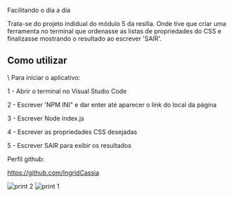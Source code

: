 

Facilitando o dia a dia

Trata-se do projeto indidual do módulo 5 da resília. Onde tive que criar uma ferramenta no terminal que ordenasse as listas de propriedades do CSS e finalizasse mostrando o resultado ao escrever 'SAIR'.


## Como utilizar

\\ Para iniciar o aplicativo:

1 - Abrir o terminal no Visual Studio Code

2 - Escrever 'NPM INI" e dar enter até aparecer o link do local da página

3 - Escrever Node index.js 

4 - Escrever as propriedades CSS desejadas

5 - Escrever SAIR para exibir os resultados



Perfil github:

https://github.com/IngridCassia



![print 2](https://user-images.githubusercontent.com/114073410/218487875-71fd0ccc-5980-4f24-a657-3410699cceb0.PNG)
![print 1](https://user-images.githubusercontent.com/114073410/218487906-38667e48-cbc9-4c87-9d09-87fd46e4f583.PNG)
